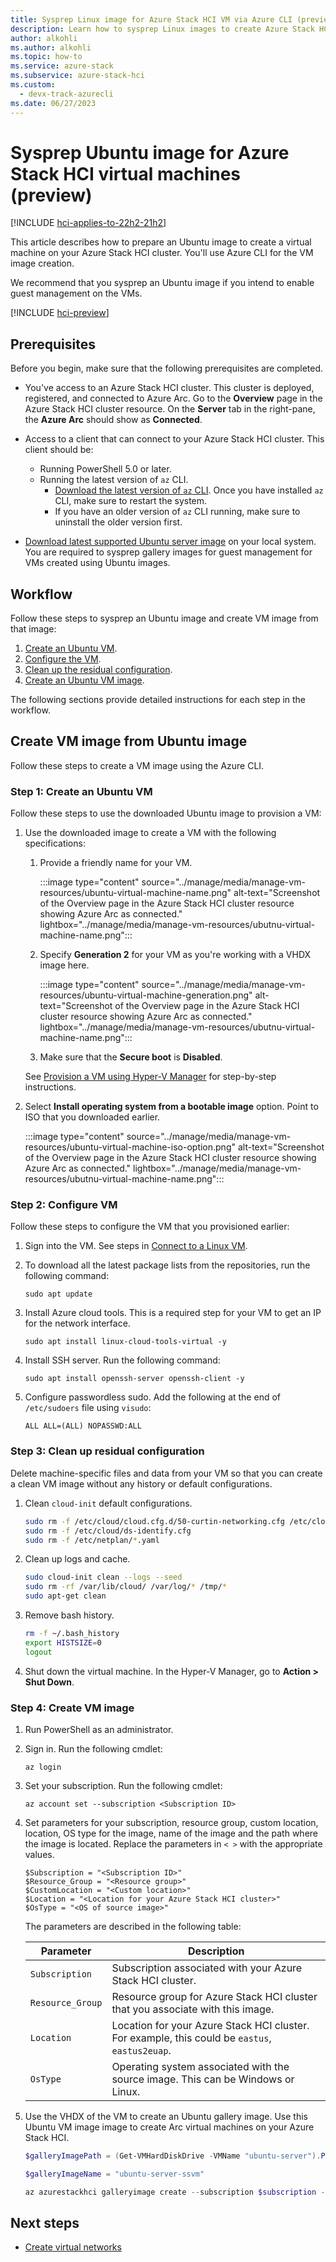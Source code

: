 ```yaml
---
title: Sysprep Linux image for Azure Stack HCI VM via Azure CLI (preview)
description: Learn how to sysprep Linux images to create Azure Stack HCI VM image (preview).
author: alkohli
ms.author: alkohli
ms.topic: how-to
ms.service: azure-stack
ms.subservice: azure-stack-hci
ms.custom:
  - devx-track-azurecli
ms.date: 06/27/2023
---
```


# Sysprep Ubuntu image for Azure Stack HCI virtual machines (preview)

[!INCLUDE [hci-applies-to-22h2-21h2](../../includes/hci-applies-to-22h2-21h2.md)]

This article describes how to prepare an Ubuntu image to create a virtual machine on your Azure Stack HCI cluster. You'll use Azure CLI for the VM image creation.

We recommend that you sysprep an Ubuntu image if you intend to enable guest management on the VMs.

[!INCLUDE [hci-preview](../../includes/hci-preview.md)]

## Prerequisites

Before you begin, make sure that the following prerequisites are completed.

- You've access to an Azure Stack HCI cluster. This cluster is deployed, registered, and connected to Azure Arc. Go to the **Overview** page in the Azure Stack HCI cluster resource. On the **Server** tab in the right-pane, the **Azure Arc** should show as **Connected**.

- Access to a client that can connect to your Azure Stack HCI cluster. This client should be:

    - Running PowerShell 5.0 or later.
    - Running the latest version of `az` CLI.
        - [Download the latest version of `az` CLI](/cli/azure/install-azure-cli-windows?tabs=azure-cli). Once you have installed `az` CLI, make sure to restart the system.
        -  If you have an older version of `az` CLI running, make sure to uninstall the older version first.

- [Download latest supported Ubuntu server image](https://ubuntu.com/download/server) on your local system. You are required to sysprep gallery images for guest management for VMs created using Ubuntu images.

## Workflow 

Follow these steps to sysprep an Ubuntu image and create VM image from that image: 

1. [Create an Ubuntu VM](#step-1-create-an-ubuntu-vm).
1. [Configure the VM](#step-2-configure-vm). 
1. [Clean up the residual configuration](#step-3-clean-up-residual-configuration).
1. [Create an Ubuntu VM image](#step-4-create-vm-image).

The following sections provide detailed instructions for each step in the workflow.

## Create VM image from Ubuntu image

Follow these steps to create a VM image using the Azure CLI.

### Step 1: Create an Ubuntu VM

Follow these steps to use the downloaded Ubuntu image to provision a VM:

1. Use the downloaded image to create a VM with the following specifications: 
    1. Provide a friendly name for your VM. 
    
        :::image type="content" source="../manage/media/manage-vm-resources/ubuntu-virtual-machine-name.png" alt-text="Screenshot of the Overview page in the Azure Stack HCI cluster resource showing Azure Arc as connected." lightbox="../manage/media/manage-vm-resources/ubutnu-virtual-machine-name.png":::

    1. Specify **Generation 2** for your VM as you're working with a VHDX image here.

        :::image type="content" source="../manage/media/manage-vm-resources/ubuntu-virtual-machine-generation.png" alt-text="Screenshot of the Overview page in the Azure Stack HCI cluster resource showing Azure Arc as connected." lightbox="../manage/media/manage-vm-resources/ubutnu-virtual-machine-name.png":::

    1. Make sure that the **Secure boot** is **Disabled**.
    
    See [Provision a VM using Hyper-V Manager](/windows-server/virtualization/hyper-v/get-started/create-a-virtual-machine-in-hyper-v?tabs=hyper-v-manager#create-a-virtual-machine) for step-by-step instructions.
1. Select **Install operating system from a bootable image** option. Point to ISO that you downloaded earlier.

    :::image type="content" source="../manage/media/manage-vm-resources/ubuntu-virtual-machine-iso-option.png" alt-text="Screenshot of the Overview page in the Azure Stack HCI cluster resource showing Azure Arc as connected." lightbox="../manage/media/manage-vm-resources/ubutnu-virtual-machine-name.png":::

### Step 2: Configure VM

Follow these steps to configure the VM that you provisioned earlier:

1. Sign into the VM. See steps in [Connect to a Linux VM](/azure/databox-online/azure-stack-edge-gpu-deploy-virtual-machine-portal#connect-to-a-linux-vm).
1. To download all the latest package lists from the repositories, run the following command:

    ```azurecli
    sudo apt update
    ```
1. Install Azure cloud tools. This is a required step for your VM to get an IP for the network interface.

    ```azurecli
    sudo apt install linux-cloud-tools-virtual -y
    ```
1. Install SSH server. Run the following command:

    ```azurecli
    sudo apt install openssh-server openssh-client -y
    ```

1. Configure passwordless sudo. Add the following at the end of `/etc/sudoers` file using `visudo`:

    ```azurecli
    ALL ALL=(ALL) NOPASSWD:ALL
    ```

### Step 3: Clean up residual configuration

Delete machine-specific files and data from your VM so that you can create a clean VM image without any history or default configurations.

1. Clean `cloud-init` default configurations.

    ```bash
    sudo rm -f /etc/cloud/cloud.cfg.d/50-curtin-networking.cfg /etc/cloud/cloud.cfg.d/curtin-preserve-sources.cfg /etc/cloud/cloud.cfg.d/99-installer.cfg /etc/cloud/cloud.cfg.d/subiquity-disable-cloudinit-networking.cfg
    sudo rm -f /etc/cloud/ds-identify.cfg
    sudo rm -f /etc/netplan/*.yaml
    ```

1. Clean up logs and cache.

    ```bash
    sudo cloud-init clean --logs --seed
    sudo rm -rf /var/lib/cloud/ /var/log/* /tmp/*
    sudo apt-get clean
    ```

1. Remove bash history.

    ```bash
    rm -f ~/.bash_history 
    export HISTSIZE=0 
    logout
    ```

1. Shut down the virtual machine. In the Hyper-V Manager, go to **Action > Shut Down**.
    

### Step 4: Create VM image

1. Run PowerShell as an administrator.

1. Sign in. Run the following cmdlet:

    ```azurecli
    az login
    ```

1. Set your subscription. Run the following cmdlet:

    ```azurecli
    az account set --subscription <Subscription ID>
    ```

1. Set parameters for your subscription, resource group, custom location, location, OS type for the image, name of the image and the path where the image is located. Replace the parameters in `< >` with the appropriate values.

    ```azurecli
    $Subscription = "<Subscription ID>"
    $Resource_Group = "<Resource group>"
    $CustomLocation = "<Custom location>"
    $Location = "<Location for your Azure Stack HCI cluster>"
    $OsType = "<OS of source image>"
    ```
    
    The parameters are described in the following table:
    
    | Parameter      | Description                                                                                |
    |----------------|--------------------------------------------------------------------------------------------|
    | `Subscription`   | Subscription associated with your Azure Stack HCI cluster.        |
    | `Resource_Group` | Resource group for Azure Stack HCI cluster that you associate with this image.        |
    | `Location`       | Location for your Azure Stack HCI cluster. For example, this could be `eastus`, `eastus2euap`. |
    | `OsType`         | Operating system associated with the source image. This can be Windows or Linux.           |


1. Use the VHDX of the VM to create an Ubuntu gallery image. Use this Ubuntu VM image image to create Arc virtual machines on your Azure Stack HCI.

    ```powershell
    $galleryImagePath = (Get-VMHardDiskDrive -VMName "ubuntu-server").Path 

    $galleryImageName = "ubuntu-server-ssvm" 

    az azurestackhci galleryimage create --subscription $subscription -g $resource_group --extended-location name=$customLocationID type="CustomLocation" --location $location --image-path $galleryImagePath --name $galleryImageName --debug --os-type 'Linux' 
    ```


## Next steps

- [Create virtual networks](./create-virtual-networks.md)

